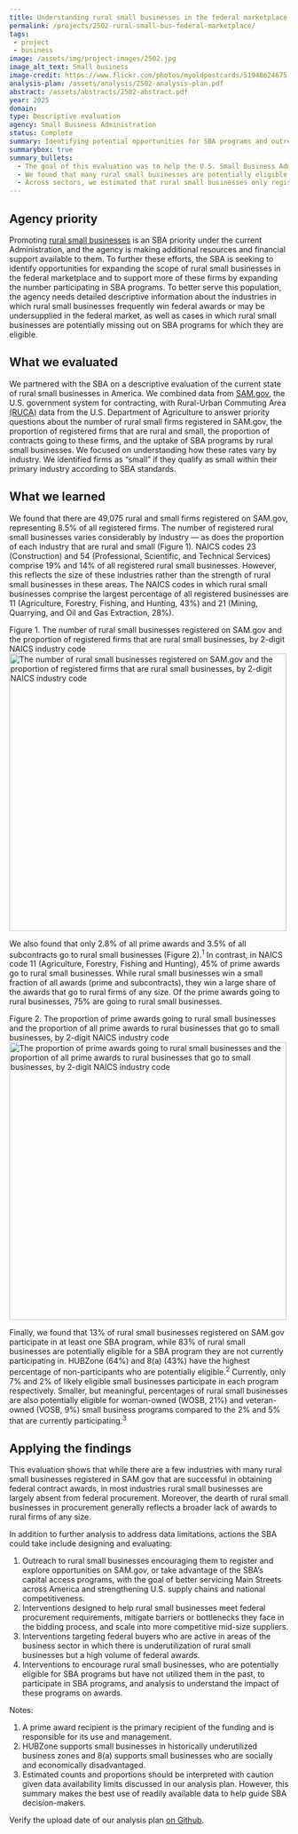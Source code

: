 ```yaml
---
title: Understanding rural small businesses in the federal marketplace 
permalink: /projects/2502-rural-small-bus-federal-marketplace/
tags: 
 - project
 - business
image: /assets/img/project-images/2502.jpg
image_alt_text: Small business
image-credit: https://www.flickr.com/photos/myoldpostcards/51948624675
analysis-plan: /assets/analysis/2502-analysis-plan.pdf
abstract: /assets/abstracts/2502-abstract.pdf
year: 2025
domain: 
type: Descriptive evaluation
agency: Small Business Administration
status: Complete
summary: Identifying potential opportunities for SBA programs and outreach to support rural small businesses
summarybox: true
summary_bullets:
  - The goal of this evaluation was to help the U.S. Small Business Administration (SBA) identify opportunities to support rural small businesses and increase their participation in federal procurement. 
  - We found that many rural small businesses are potentially eligible for, but not participating in, SBA certification programs that support small businesses, are relatively under-registered in SAM.gov, and receive a small percent of prime federal awards. 
  - Across sectors, we estimated that rural small businesses only register to compete for, and win, federal awards at high rates in a small number of sectors; in most sectors they have a very small presence in the federal market. 
---
```


## Agency priority
Promoting <a class="usa-link usa-link--external" href="https://www.sba.gov/business-guide/grow-your-business/rural-businesses">rural small businesses</a> is an SBA priority under the current Administration, and the agency is making additional resources and financial support available to them. To further these efforts, the SBA is seeking to identify opportunities for expanding the scope of rural small businesses in the federal marketplace and to support more of these firms by expanding the number participating in SBA programs. To better serve this population, the agency needs detailed descriptive information about the industries in which rural small businesses frequently win federal awards or may be undersupplied in the federal market, as well as cases in which rural small businesses are potentially missing out on SBA programs for which they are eligible.

## What we evaluated
We partnered with the SBA on a descriptive evaluation of the current state of rural small businesses in America. We combined data from <a class="usa-link usa-link--external" href="http://sam.gov">SAM.gov</a>, the U.S. government system for contracting, with Rural-Urban Commuting Area <a class="usa-link usa-link--external" href="https://www.ers.usda.gov/data-products/rural-urban-commuting-area-codes">(RUCA)</a> data from the U.S. Department of Agriculture to answer priority questions about the number of rural small firms registered in SAM.gov, the proportion of registered firms that are rural and small, the proportion of contracts going to these firms, and the uptake of SBA programs by rural small businesses. We focused on understanding how these rates vary by industry. We identified firms as “small” if they qualify as small within their primary industry according to SBA standards.

## What we learned
We found that there are 49,075 rural and small firms registered on SAM.gov, representing 8.5% of all registered firms. The number of registered rural small businesses varies considerably by industry — as does the proportion of each industry that are rural and small (Figure 1). NAICS codes 23 (Construction) and 54 (Professional, Scientific, and Technical Services) comprise 19% and 14% of all registered rural small businesses. However, this reflects the size of these industries rather than the strength of rural small businesses in these areas. The NAICS codes in which rural small businesses comprise the largest percentage of all registered businesses are 11 (Agriculture, Forestry, Fishing, and Hunting, 43%) and 21 (Mining, Quarrying, and Oil and Gas Extraction, 28%). 

Figure 1. The number of rural small businesses registered on SAM.gov and the proportion of registered firms that are rural small businesses, by 2-digit NAICS industry code
<img src="{{ '/assets/img/project-images/2502-fig1.svg' | prepend: site.baseurl }}" alt="The number of rural small businesses registered on SAM.gov and the proportion of registered firms that are rural small businesses, by 2-digit NAICS industry code" width="500">

We also found that only 2.8% of all prime awards and 3.5% of all subcontracts go to rural small businesses (Figure 2).<sup>1</sup> In contrast, in NAICS code 11 (Agriculture, Forestry, Fishing and Hunting), 45% of prime awards go to rural small businesses. While rural small businesses win a small fraction of all awards (prime and subcontracts), they win a large share of the awards that go to rural firms of any size. Of the prime awards going to rural businesses, 75% are going to rural small businesses. 

Figure 2. The proportion of prime awards going to rural small businesses and the proportion of all prime awards to rural businesses that go to small businesses, by 2-digit NAICS industry code
<img src="{{ '/assets/img/project-images/2502-fig2.svg' | prepend: site.baseurl }}" alt="The proportion of prime awards going to rural small businesses and the proportion of all prime awards to rural businesses that go to small businesses, by 2-digit NAICS industry code" width="500">

Finally, we found that 13% of rural small businesses registered on SAM.gov participate in at least one SBA program, while 83% of rural small businesses are potentially eligible for a SBA program they are not currently participating in. HUBZone (64%) and 8(a) (43%) have the highest percentage of non-participants who are potentially eligible.<sup>2</sup> Currently, only 7% and 2% of likely eligible small businesses participate in each program respectively. Smaller, but meaningful, percentages of rural small businesses are also potentially eligible for woman-owned (WOSB, 21%) and veteran-owned (VOSB, 9%) small business programs compared to the 2% and 5% that are currently participating.<sup>3</sup>

## Applying the findings
This evaluation shows that while there are a few industries with many rural small businesses registered in SAM.gov that are successful in obtaining federal contract awards, in most industries rural small businesses are largely absent from federal procurement. Moreover, the dearth of rural small businesses in procurement generally reflects a broader lack of awards to rural firms of any size. 

In addition to further analysis to address data limitations, actions the SBA could take include designing and evaluating:
1. Outreach to rural small businesses encouraging them to register and explore opportunities on SAM.gov, or take advantage of the SBA’s capital access programs, with the goal of better servicing Main Streets across America and strengthening U.S. supply chains and national competitiveness.
2. Interventions designed to help rural small businesses meet federal procurement requirements, mitigate barriers or bottlenecks they face in the bidding process, and scale into more competitive mid-size suppliers.
3. Interventions targeting federal buyers who are active in areas of the business sector in which there is underutilization of rural small businesses but a high volume of federal awards.
4. Interventions to encourage rural small businesses, who are potentially eligible for SBA programs but have not utilized them in the past, to participate in SBA programs, and analysis to understand the impact of these programs on awards.

Notes:
1. A prime award recipient is the primary recipient of the funding and is responsible for its use and management. 
2.  HUBZone supports small businesses in historically underutilized business zones and 8(a) supports small businesses who are socially and economically disadvantaged.
3.  Estimated counts and proportions should be interpreted with caution given data availability limits discussed in our analysis plan. However, this summary makes the best use of readily available data to help guide SBA decision-makers.

Verify the upload date of our analysis plan <a class="usa-link usa-link--external" href="https://github.com/gsa-oes/office-of-evaluation-sciences/commits/master/assets/analysis/2502-analysis-plan.pdf">on Github</a>.
